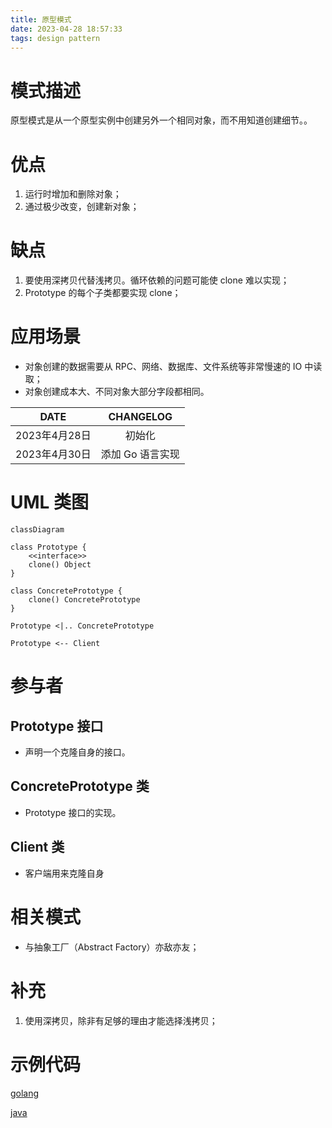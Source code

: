 ```yaml
---
title: 原型模式
date: 2023-04-28 18:57:33
tags: design pattern
---
```


# 模式描述

原型模式是从一个原型实例中创建另外一个相同对象，而不用知道创建细节。。

# 优点

1. 运行时增加和删除对象；
2. 通过极少改变，创建新对象；

# 缺点

1. 要使用深拷贝代替浅拷贝。循环依赖的问题可能使 clone 难以实现；
2. Prototype 的每个子类都要实现 clone；

# 应用场景

- 对象创建的数据需要从 RPC、网络、数据库、文件系统等非常慢速的 IO 中读取；
- 对象创建成本大、不同对象大部分字段都相同。



<!-- more -->

|     DATE      |    CHANGELOG     |
| :-----------: | :--------------: |
| 2023年4月28日 |      初始化      |
| 2023年4月30日 | 添加 Go 语言实现 |

# UML 类图

```mermaid
classDiagram

class Prototype {
	<<interface>>
	clone() Object
}

class ConcretePrototype {
    clone() ConcretePrototype
}

Prototype <|.. ConcretePrototype

Prototype <-- Client
```

# 参与者

## Prototype 接口

- 声明一个克隆自身的接口。

## ConcretePrototype 类

- Prototype 接口的实现。

## Client 类

- 客户端用来克隆自身



# 相关模式

- 与抽象工厂（Abstract Factory）亦敌亦友；



# 补充

1. 使用深拷贝，除非有足够的理由才能选择浅拷贝；

# 示例代码

[golang](https://github.com/hanzhang2566/design-patterns-examples/blob/main/go-patterns/creational/prototype/prototype_test.go)

[java](https://github.com/hanzhang2566/design-patterns-examples/blob/main/java-patterns/src/test/java/creational/prototype/ClientTest.java)
